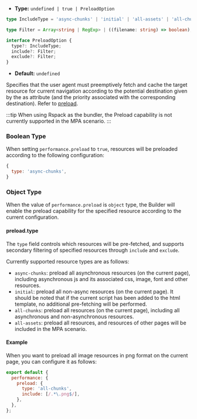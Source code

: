 - **Type:** `undefined | true | PreloadOption`

```ts
type IncludeType = 'async-chunks' | 'initial' | 'all-assets' | 'all-chunks';

type Filter = Array<string | RegExp> | ((filename: string) => boolean);

interface PreloadOption {
  type?: IncludeType;
  include?: Filter;
  exclude?: Filter;
}
```

- **Default:** `undefined`

Specifies that the user agent must preemptively fetch and cache the target resource for current navigation according to the potential destination given by the as attribute (and the priority associated with the corresponding destination). Refer to [preload](https://developer.mozilla.org/en-US/docs/Web/HTML/Attributes/rel/preload).

:::tip
When using Rspack as the bundler, the Preload capability is not currently supported in the MPA scenario.
:::

### Boolean Type

When setting `performance.preload` to `true`, resources will be preloaded according to the following configuration:

```js
{
  type: 'async-chunks',
}
```

### Object Type

When the value of `performance.preload` is `object` type, the Builder will enable the preload capability for the specified resource according to the current configuration.

#### preload.type

The `type` field controls which resources will be pre-fetched, and supports secondary filtering of specified resources through `include` and `exclude`.

Currently supported resource types are as follows:

- `async-chunks`: preload all asynchronous resources (on the current page), including asynchronous js and its associated css, image, font and other resources.
- `initial`: preload all non-async resources (on the current page). It should be noted that if the current script has been added to the html template, no additional pre-fetching will be performed.
- `all-chunks`: preload all resources (on the current page), including all asynchronous and non-asynchronous resources.
- `all-assets`: preload all resources, and resources of other pages will be included in the MPA scenario.

#### Example

When you want to preload all image resources in png format on the current page, you can configure it as follows:

```js
export default {
  performance: {
    preload: {
      type: 'all-chunks',
      include: [/.*\.png$/],
    },
  },
};
```
